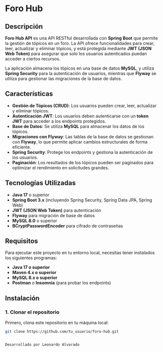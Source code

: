 
# Foro Hub

## Descripción

**Foro Hub API** es una API RESTful desarrollada con **Spring Boot** que permite la gestión de tópicos en un foro. La API ofrece funcionalidades para crear, leer, actualizar y eliminar tópicos, y está protegida mediante **JWT (JSON Web Token)** para asegurar que solo los usuarios autenticados puedan acceder a ciertos recursos.

La aplicación almacena los tópicos en una base de datos **MySQL**, y utiliza **Spring Security** para la autenticación de usuarios, mientras que **Flyway** se utiliza para gestionar las migraciones de la base de datos.

## Características

- **Gestión de Tópicos (CRUD)**: Los usuarios pueden crear, leer, actualizar y eliminar tópicos.
- **Autenticación JWT**: Los usuarios deben autenticarse con un **token JWT** para acceder a los endpoints protegidos.
- **Base de Datos**: Se utiliza **MySQL** para almacenar los datos de los tópicos.
- **Migraciones con Flyway**: Las tablas de la base de datos se gestionan con **Flyway**, lo que permite aplicar cambios estructurales de forma eficiente.
- **Spring Security**: Protege los endpoints y gestiona la autenticación de los usuarios.
- **Paginación**: Los resultados de los tópicos pueden ser paginados para optimizar el rendimiento en solicitudes grandes.

## Tecnologías Utilizadas

- **Java 17** o superior
- **Spring Boot 3.x** (incluyendo Spring Security, Spring Data JPA, Spring Web)
- **JWT (JSON Web Token)** para autenticación
- **Flyway** para migración de base de datos
- **MySQL 8.0** o superior
- **BCryptPasswordEncoder** para cifrado de contraseñas

## Requisitos

Para ejecutar este proyecto en tu entorno local, necesitas tener instalados los siguientes programas:

- **Java 17 o superior**
- **Maven 4.x o superior**
- **MySQL 8.x o superior**
- **Postman** o **Insomnia** (para probar los endpoints)

## Instalación

### 1. Clonar el repositorio

Primero, clona este repositorio en tu máquina local:

```bash
git clone https://github.com/tu_usuario/foro-hub.git


Desarrollado por Leonardo Alvarado
